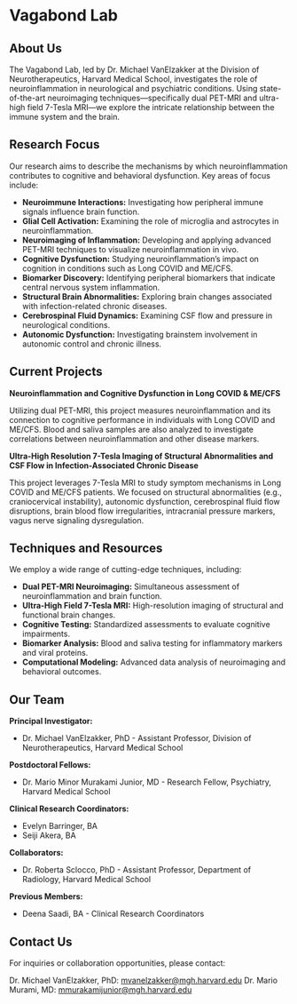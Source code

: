 # Vagabond Lab

## About Us

The Vagabond Lab, led by Dr. Michael VanElzakker at the Division of Neurotherapeutics, Harvard Medical School, investigates the role of neuroinflammation in neurological and psychiatric conditions. Using state-of-the-art neuroimaging techniques—specifically dual PET-MRI and ultra-high field 7-Tesla MRI—we explore the intricate relationship between the immune system and the brain.

## Research Focus

Our research aims to describe the mechanisms by which neuroinflammation contributes to cognitive and behavioral dysfunction. Key areas of focus include:

* **Neuroimmune Interactions:** Investigating how peripheral immune signals influence brain function.
* **Glial Cell Activation:** Examining the role of microglia and astrocytes in neuroinflammation.
* **Neuroimaging of Inflammation:** Developing and applying advanced PET-MRI techniques to visualize neuroinflammation in vivo.
* **Cognitive Dysfunction:** Studying neuroinflammation’s impact on cognition in conditions such as Long COVID and ME/CFS.
* **Biomarker Discovery:** Identifying peripheral biomarkers that indicate central nervous system inflammation.
* **Structural Brain Abnormalities:** Exploring brain changes associated with infection-related chronic diseases.
* **Cerebrospinal Fluid Dynamics:** Examining CSF flow and pressure in neurological conditions.
* **Autonomic Dysfunction:** Investigating brainstem involvement in autonomic control and chronic illness.

## Current Projects

**Neuroinflammation and Cognitive Dysfunction in Long COVID & ME/CFS**

Utilizing dual PET-MRI, this project measures neuroinflammation and its connection to cognitive performance in individuals with Long COVID and ME/CFS. Blood and saliva samples are also analyzed to investigate correlations between neuroinflammation and other disease markers.

**Ultra-High Resolution 7-Tesla Imaging of Structural Abnormalities and CSF Flow in Infection-Associated Chronic Disease**

This project leverages 7-Tesla MRI to study symptom mechanisms in Long COVID and ME/CFS patients. We focused on structural abnormalities (e.g., craniocervical instability), autonomic dysfunction, cerebrospinal fluid flow disruptions, brain blood flow irregularities, intracranial pressure markers, vagus nerve signaling dysregulation.

## Techniques and Resources

We employ a wide range of cutting-edge techniques, including:

* **Dual PET-MRI Neuroimaging:** Simultaneous assessment of neuroinflammation and brain function.
* **Ultra-High Field 7-Tesla MRI:** High-resolution imaging of structural and functional brain changes.
* **Cognitive Testing:** Standardized assessments to evaluate cognitive impairments.
* **Biomarker Analysis:** Blood and saliva testing for inflammatory markers and viral proteins.
* **Computational Modeling:** Advanced data analysis of neuroimaging and behavioral outcomes.

## Our Team

**Principal Investigator:**

* Dr. Michael VanElzakker, PhD - Assistant Professor, Division of Neurotherapeutics, Harvard Medical School

**Postdoctoral Fellows:**

* Dr. Mario Minor Murakami Junior, MD - Research Fellow, Psychiatry, Harvard Medical School

**Clinical Research Coordinators:**

* Evelyn Barringer, BA
* Seiji Akera, BA

**Collaborators:**

* Dr. Roberta Sclocco, PhD - Assistant Professor, Department of Radiology, Harvard Medical School

**Previous Members:**
* Deena Saadi, BA - Clinical Research Coordinators


## Contact Us

For inquiries or collaboration opportunities, please contact:

Dr. Michael VanElzakker, PhD: mvanelzakker@mgh.harvard.edu
Dr. Mario Murami, MD: mmurakamijunior@mgh.harvard.edu
